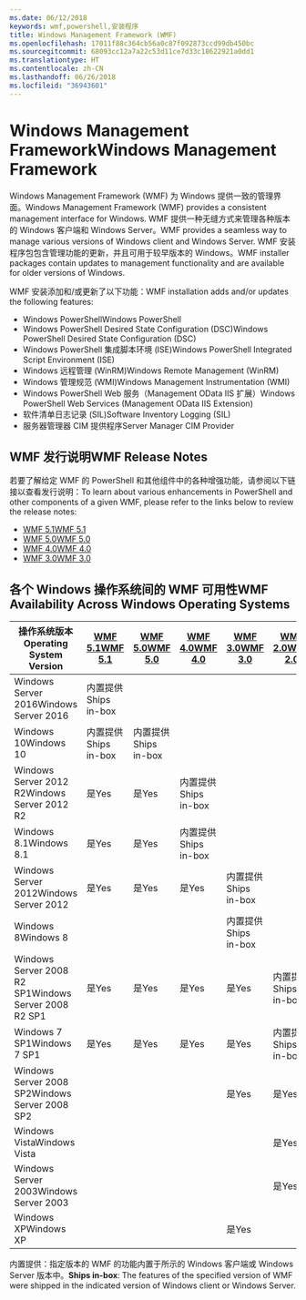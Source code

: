 ```yaml
---
ms.date: 06/12/2018
keywords: wmf,powershell,安装程序
title: Windows Management Framework (WMF)
ms.openlocfilehash: 17011f88c364cb56a0c87f092873ccd99db450bc
ms.sourcegitcommit: 68093cc12a7a22c53d11ce7d33c18622921a0dd1
ms.translationtype: HT
ms.contentlocale: zh-CN
ms.lasthandoff: 06/26/2018
ms.locfileid: "36943601"
---
```

# <a name="windows-management-framework"></a><span data-ttu-id="fa49f-103">Windows Management Framework</span><span class="sxs-lookup"><span data-stu-id="fa49f-103">Windows Management Framework</span></span>

<span data-ttu-id="fa49f-104">Windows Management Framework (WMF) 为 Windows 提供一致的管理界面。</span><span class="sxs-lookup"><span data-stu-id="fa49f-104">Windows Management Framework (WMF) provides a consistent management interface for Windows.</span></span> <span data-ttu-id="fa49f-105">WMF 提供一种无缝方式来管理各种版本的 Windows 客户端和 Windows Server。</span><span class="sxs-lookup"><span data-stu-id="fa49f-105">WMF provides a seamless way to manage various versions of Windows client and Windows Server.</span></span> <span data-ttu-id="fa49f-106">WMF 安装程序包包含管理功能的更新，并且可用于较早版本的 Windows。</span><span class="sxs-lookup"><span data-stu-id="fa49f-106">WMF installer packages contain updates to management functionality and are available for older versions of Windows.</span></span>

<span data-ttu-id="fa49f-107">WMF 安装添加和/或更新了以下功能：</span><span class="sxs-lookup"><span data-stu-id="fa49f-107">WMF installation adds and/or updates the following features:</span></span>

- <span data-ttu-id="fa49f-108">Windows PowerShell</span><span class="sxs-lookup"><span data-stu-id="fa49f-108">Windows PowerShell</span></span>
- <span data-ttu-id="fa49f-109">Windows PowerShell Desired State Configuration (DSC)</span><span class="sxs-lookup"><span data-stu-id="fa49f-109">Windows PowerShell Desired State Configuration (DSC)</span></span>
- <span data-ttu-id="fa49f-110">Windows PowerShell 集成脚本环境 (ISE)</span><span class="sxs-lookup"><span data-stu-id="fa49f-110">Windows PowerShell Integrated Script Environment (ISE)</span></span>
- <span data-ttu-id="fa49f-111">Windows 远程管理 (WinRM)</span><span class="sxs-lookup"><span data-stu-id="fa49f-111">Windows Remote Management (WinRM)</span></span>
- <span data-ttu-id="fa49f-112">Windows 管理规范 (WMI)</span><span class="sxs-lookup"><span data-stu-id="fa49f-112">Windows Management Instrumentation (WMI)</span></span>
- <span data-ttu-id="fa49f-113">Windows PowerShell Web 服务（Management OData IIS 扩展）</span><span class="sxs-lookup"><span data-stu-id="fa49f-113">Windows PowerShell Web Services (Management OData IIS Extension)</span></span>
- <span data-ttu-id="fa49f-114">软件清单日志记录 (SIL)</span><span class="sxs-lookup"><span data-stu-id="fa49f-114">Software Inventory Logging (SIL)</span></span>
- <span data-ttu-id="fa49f-115">服务器管理器 CIM 提供程序</span><span class="sxs-lookup"><span data-stu-id="fa49f-115">Server Manager CIM Provider</span></span>

## <a name="wmf-release-notes"></a><span data-ttu-id="fa49f-116">WMF 发行说明</span><span class="sxs-lookup"><span data-stu-id="fa49f-116">WMF Release Notes</span></span>

<span data-ttu-id="fa49f-117">若要了解给定 WMF 的 PowerShell 和其他组件中的各种增强功能，请参阅以下链接以查看发行说明：</span><span class="sxs-lookup"><span data-stu-id="fa49f-117">To learn about various enhancements in PowerShell and other components of a given WMF, please refer to the links below to review the release notes:</span></span>

- [<span data-ttu-id="fa49f-118">WMF 5.1</span><span class="sxs-lookup"><span data-stu-id="fa49f-118">WMF 5.1</span></span>](5.1/release-notes.md)
- [<span data-ttu-id="fa49f-119">WMF 5.0</span><span class="sxs-lookup"><span data-stu-id="fa49f-119">WMF 5.0</span></span>](5.0/releasenotes.md)
- [<span data-ttu-id="fa49f-120">WMF 4.0</span><span class="sxs-lookup"><span data-stu-id="fa49f-120">WMF 4.0</span></span>](https://download.microsoft.com/download/3/D/6/3D61D262-8549-4769-A660-230B67E15B25/Windows%20Management%20Framework%204%200%20Release%20Notes.docx)
- [<span data-ttu-id="fa49f-121">WMF 3.0</span><span class="sxs-lookup"><span data-stu-id="fa49f-121">WMF 3.0</span></span>](https://download.microsoft.com/download/E/7/6/E76850B8-DA6E-4FF5-8CCE-A24FC513FD16/WMF%203%20Release%20Notes.docx)

## <a name="wmf-availability-across-windows-operating-systems"></a><span data-ttu-id="fa49f-122">各个 Windows 操作系统间的 WMF 可用性</span><span class="sxs-lookup"><span data-stu-id="fa49f-122">WMF Availability Across Windows Operating Systems</span></span>

|<span data-ttu-id="fa49f-123">操作系统版本</span><span class="sxs-lookup"><span data-stu-id="fa49f-123">Operating System Version</span></span>  |<span data-ttu-id="fa49f-124">[WMF 5.1][]</span><span class="sxs-lookup"><span data-stu-id="fa49f-124">[WMF 5.1][]</span></span> |<span data-ttu-id="fa49f-125">[WMF 5.0][]</span><span class="sxs-lookup"><span data-stu-id="fa49f-125">[WMF 5.0][]</span></span> |<span data-ttu-id="fa49f-126">[WMF 4.0][]</span><span class="sxs-lookup"><span data-stu-id="fa49f-126">[WMF 4.0][]</span></span> |<span data-ttu-id="fa49f-127">[WMF 3.0][]</span><span class="sxs-lookup"><span data-stu-id="fa49f-127">[WMF 3.0][]</span></span>  |<span data-ttu-id="fa49f-128">[WMF 2.0][]</span><span class="sxs-lookup"><span data-stu-id="fa49f-128">[WMF 2.0][]</span></span> |
|--------------------------|------------|------------|------------|-------------|------------|
|<span data-ttu-id="fa49f-129">Windows Server 2016</span><span class="sxs-lookup"><span data-stu-id="fa49f-129">Windows Server 2016</span></span>       |<span data-ttu-id="fa49f-130">内置提供</span><span class="sxs-lookup"><span data-stu-id="fa49f-130">Ships in-box</span></span>|            |            |             |            |
|<span data-ttu-id="fa49f-131">Windows 10</span><span class="sxs-lookup"><span data-stu-id="fa49f-131">Windows 10</span></span>                |<span data-ttu-id="fa49f-132">内置提供</span><span class="sxs-lookup"><span data-stu-id="fa49f-132">Ships in-box</span></span>|<span data-ttu-id="fa49f-133">内置提供</span><span class="sxs-lookup"><span data-stu-id="fa49f-133">Ships in-box</span></span>|            |             |            |
|<span data-ttu-id="fa49f-134">Windows Server 2012 R2</span><span class="sxs-lookup"><span data-stu-id="fa49f-134">Windows Server 2012 R2</span></span>    |<span data-ttu-id="fa49f-135">是</span><span class="sxs-lookup"><span data-stu-id="fa49f-135">Yes</span></span>         |<span data-ttu-id="fa49f-136">是</span><span class="sxs-lookup"><span data-stu-id="fa49f-136">Yes</span></span>         |<span data-ttu-id="fa49f-137">内置提供</span><span class="sxs-lookup"><span data-stu-id="fa49f-137">Ships in-box</span></span>|             |            |
|<span data-ttu-id="fa49f-138">Windows 8.1</span><span class="sxs-lookup"><span data-stu-id="fa49f-138">Windows 8.1</span></span>               |<span data-ttu-id="fa49f-139">是</span><span class="sxs-lookup"><span data-stu-id="fa49f-139">Yes</span></span>         |<span data-ttu-id="fa49f-140">是</span><span class="sxs-lookup"><span data-stu-id="fa49f-140">Yes</span></span>         |<span data-ttu-id="fa49f-141">内置提供</span><span class="sxs-lookup"><span data-stu-id="fa49f-141">Ships in-box</span></span>|             |            |
|<span data-ttu-id="fa49f-142">Windows Server 2012</span><span class="sxs-lookup"><span data-stu-id="fa49f-142">Windows Server 2012</span></span>       |<span data-ttu-id="fa49f-143">是</span><span class="sxs-lookup"><span data-stu-id="fa49f-143">Yes</span></span>         |<span data-ttu-id="fa49f-144">是</span><span class="sxs-lookup"><span data-stu-id="fa49f-144">Yes</span></span>         |<span data-ttu-id="fa49f-145">是</span><span class="sxs-lookup"><span data-stu-id="fa49f-145">Yes</span></span>         |<span data-ttu-id="fa49f-146">内置提供</span><span class="sxs-lookup"><span data-stu-id="fa49f-146">Ships in-box</span></span> |            |
|<span data-ttu-id="fa49f-147">Windows 8</span><span class="sxs-lookup"><span data-stu-id="fa49f-147">Windows 8</span></span>                 |            |            |            |<span data-ttu-id="fa49f-148">内置提供</span><span class="sxs-lookup"><span data-stu-id="fa49f-148">Ships in-box</span></span> |            |
|<span data-ttu-id="fa49f-149">Windows Server 2008 R2 SP1</span><span class="sxs-lookup"><span data-stu-id="fa49f-149">Windows Server 2008 R2 SP1</span></span>|<span data-ttu-id="fa49f-150">是</span><span class="sxs-lookup"><span data-stu-id="fa49f-150">Yes</span></span>         |<span data-ttu-id="fa49f-151">是</span><span class="sxs-lookup"><span data-stu-id="fa49f-151">Yes</span></span>         |<span data-ttu-id="fa49f-152">是</span><span class="sxs-lookup"><span data-stu-id="fa49f-152">Yes</span></span>         |<span data-ttu-id="fa49f-153">是</span><span class="sxs-lookup"><span data-stu-id="fa49f-153">Yes</span></span>          |<span data-ttu-id="fa49f-154">内置提供</span><span class="sxs-lookup"><span data-stu-id="fa49f-154">Ships in-box</span></span>|
|<span data-ttu-id="fa49f-155">Windows 7 SP1</span><span class="sxs-lookup"><span data-stu-id="fa49f-155">Windows 7 SP1</span></span>             |<span data-ttu-id="fa49f-156">是</span><span class="sxs-lookup"><span data-stu-id="fa49f-156">Yes</span></span>         |<span data-ttu-id="fa49f-157">是</span><span class="sxs-lookup"><span data-stu-id="fa49f-157">Yes</span></span>         |<span data-ttu-id="fa49f-158">是</span><span class="sxs-lookup"><span data-stu-id="fa49f-158">Yes</span></span>         |<span data-ttu-id="fa49f-159">是</span><span class="sxs-lookup"><span data-stu-id="fa49f-159">Yes</span></span>          |<span data-ttu-id="fa49f-160">内置提供</span><span class="sxs-lookup"><span data-stu-id="fa49f-160">Ships in-box</span></span>|
|<span data-ttu-id="fa49f-161">Windows Server 2008 SP2</span><span class="sxs-lookup"><span data-stu-id="fa49f-161">Windows Server 2008 SP2</span></span>   |            |            |            |<span data-ttu-id="fa49f-162">是</span><span class="sxs-lookup"><span data-stu-id="fa49f-162">Yes</span></span>          |<span data-ttu-id="fa49f-163">是</span><span class="sxs-lookup"><span data-stu-id="fa49f-163">Yes</span></span>         |
|<span data-ttu-id="fa49f-164">Windows Vista</span><span class="sxs-lookup"><span data-stu-id="fa49f-164">Windows Vista</span></span>             |            |            |            |             |<span data-ttu-id="fa49f-165">是</span><span class="sxs-lookup"><span data-stu-id="fa49f-165">Yes</span></span>         |
|<span data-ttu-id="fa49f-166">Windows Server 2003</span><span class="sxs-lookup"><span data-stu-id="fa49f-166">Windows Server 2003</span></span>       |            |            |            |             |<span data-ttu-id="fa49f-167">是</span><span class="sxs-lookup"><span data-stu-id="fa49f-167">Yes</span></span>         |
|<span data-ttu-id="fa49f-168">Windows XP</span><span class="sxs-lookup"><span data-stu-id="fa49f-168">Windows XP</span></span>                |            |            |            |<span data-ttu-id="fa49f-169">是</span><span class="sxs-lookup"><span data-stu-id="fa49f-169">Yes</span></span>          |            |

<span data-ttu-id="fa49f-170">内置提供：指定版本的 WMF 的功能内置于所示的 Windows 客户端或 Windows Server 版本中。</span><span class="sxs-lookup"><span data-stu-id="fa49f-170">**Ships in-box**: The features of the specified version of WMF were shipped in the indicated version of Windows client or Windows Server.</span></span>

[WMF 5.1]: https://aka.ms/wmf51download
[WMF 5.0]: https://aka.ms/wmf5download
[WMF 4.0]: https://aka.ms/wmf4download
[WMF 3.0]: https://aka.ms/wmf3download
[WMF 2.0]: https://aka.ms/wmf2download
